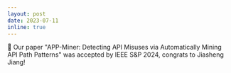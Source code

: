 ```yaml
---
layout: post
date: 2023-07-11
inline: true
---
```


🎉 Our paper "APP-Miner: Detecting API Misuses via Automatically Mining API Path Patterns" was accepted by IEEE S&P 2024, congrats to Jiasheng Jiang!